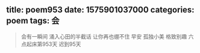 title: poem953
date: 1575901037000
categories: poem
tags: 会
---
> 会有一瞬间
涌入心田的半截话
让你再也绷不住
早安
孤独小美
格致别趣
六点起床第953天 迟到95天
